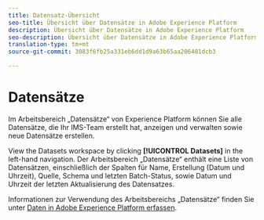 ```yaml
---
title: Datensatz-Übersicht
seo-title: Übersicht über Datensätze in Adobe Experience Platform
description: Übersicht über Datensätze in Adobe Experience Platform
seo-description: Übersicht über Datensätze in Adobe Experience Platform
translation-type: tm+mt
source-git-commit: 3083f6fb25a331eb6dd1d9a63b65aa206481dcb3

---
```



# Datensätze

Im Arbeitsbereich „Datensätze“ von Experience Platform können Sie alle Datensätze, die Ihr IMS-Team erstellt hat, anzeigen und verwalten sowie neue Datensätze erstellen.

View the Datasets workspace by clicking **[!UICONTROL Datasets]** in the left-hand navigation. Der Arbeitsbereich „Datensätze“ enthält eine Liste von Datensätzen, einschließlich der Spalten für Name, Erstellung (Datum und Uhrzeit), Quelle, Schema und letzten Batch-Status, sowie Datum und Uhrzeit der letzten Aktualisierung des Datensatzes.

Informationen zur Verwendung des Arbeitsbereichs „Datensätze“ finden Sie unter [Daten in Adobe Experience Platform erfassen](https://www.adobe.io/apis/experienceplatform/home/tutorials/alltutorials.html#!api-specification/markdown/narrative/tutorials/data_ingestion_tutorial/data_ingestion_tutorial.md).
